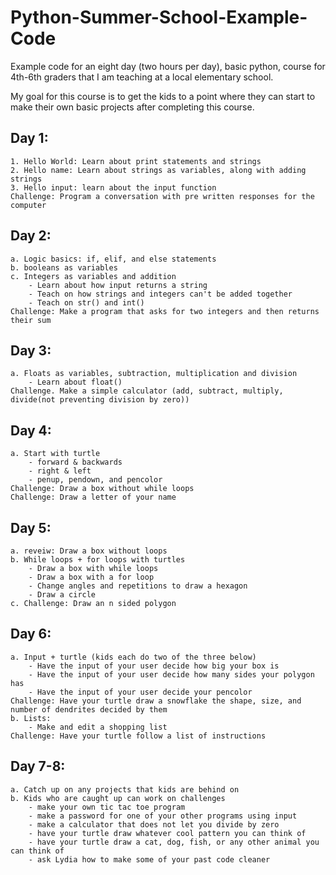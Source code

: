 # Python-Summer-School-Example-Code
Example code for an eight day (two hours per day), basic python, course for 4th-6th graders that I am teaching at a local elementary school.

My goal for this course is to get the kids to a point where they can start to make their own basic projects after completing this course. 

## Day 1:
    1. Hello World: Learn about print statements and strings
    2. Hello name: Learn about strings as variables, along with adding strings
    3. Hello input: learn about the input function
    Challenge: Program a conversation with pre written responses for the computer 

## Day 2:
    a. Logic basics: if, elif, and else statements
    b. booleans as variables
    c. Integers as variables and addition
        - Learn about how input returns a string
        - Teach on how strings and integers can't be added together
        - Teach on str() and int()
    Challenge: Make a program that asks for two integers and then returns their sum

## Day 3:
    a. Floats as variables, subtraction, multiplication and division
        - Learn about float()
    Challenge. Make a simple calculator (add, subtract, multiply, divide(not preventing division by zero))

## Day 4: 
    a. Start with turtle
        - forward & backwards
        - right & left
        - penup, pendown, and pencolor
    Challenge: Draw a box without while loops
    Challenge: Draw a letter of your name
    

## Day 5:
    a. reveiw: Draw a box without loops
    b. While loops + for loops with turtles
        - Draw a box with while loops
        - Draw a box with a for loop
        - Change angles and repetitions to draw a hexagon
        - Draw a circle
    c. Challenge: Draw an n sided polygon

## Day 6:
    a. Input + turtle (kids each do two of the three below)
        - Have the input of your user decide how big your box is
        - Have the input of your user decide how many sides your polygon has
        - Have the input of your user decide your pencolor
    Challenge: Have your turtle draw a snowflake the shape, size, and number of dendrites decided by them
    b. Lists:
        - Make and edit a shopping list
    Challenge: Have your turtle follow a list of instructions
  

## Day 7-8:
    a. Catch up on any projects that kids are behind on
    b. Kids who are caught up can work on challenges
        - make your own tic tac toe program
        - make a password for one of your other programs using input
        - make a calculator that does not let you divide by zero
        - have your turtle draw whatever cool pattern you can think of
        - have your turtle draw a cat, dog, fish, or any other animal you can think of
        - ask Lydia how to make some of your past code cleaner
    
    
